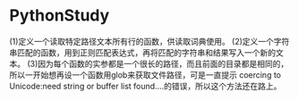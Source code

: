 # PythonStudy
(1)定义一个读取特定路径文本所有行的函数，供读取词典使用。
(2)定义一个字符串匹配的函数，用到正则匹配表达式，再将匹配的字符串和结果写入一个新的文本。
(3)因为每个函数的实参都是一个很长的路径，而且前面的目录都是相同的，所以一开始想再设一个函数用glob来获取文件路径，可是一直提示    coercing to Unicode:need string or buffer list found....的错误，所以这个方法还在路上。  
